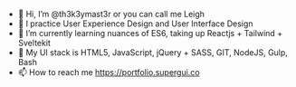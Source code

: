 - 👋 Hi, I’m @th3k3ymast3r or you can call me Leigh
- 👀 I practice User Experience Design and User Interface Design
- 🌱 I’m currently learning nuances of ES6, taking up Reactjs + Tailwind + Sveltekit
- 💞️ My UI stack is HTML5, JavaScript, jQuery + SASS, GIT, NodeJS, Gulp, Bash
- 📫 How to reach me https://portfolio.supergui.co

<!---
th3k3ymast3r/th3k3ymast3r is a ✨ special ✨ repository because its `README.md` (this file) appears on your GitHub profile.
You can click the Preview link to take a look at your changes.
--->
